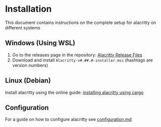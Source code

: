 # Installation

This document contains instructions on the complete setup for alacritty on different systems

## Windows (Using WSL)

1. Go to the releases page in the repository: [Alacritty Release Files](https://github.com/alacritty/alacritty/releases)
2. Download and install `Alacritty-v#.##.#-installer.msi` (hashtags are version numbers)

## Linux (Debian)

Install alacritty using the online guide: [installing alacritty using cargo](https://github.com/alacritty/alacritty/blob/master/INSTALL.md#cargo-installation)

## Configuration

For a guide on how to configure alacritty see [configuration.md](./configuration.md)

